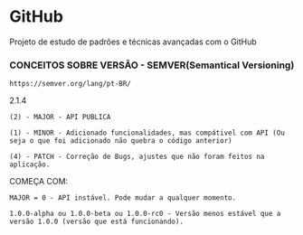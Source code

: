 # GitHub

Projeto de estudo de padrões e técnicas avançadas com o GitHub

### CONCEITOS SOBRE VERSÃO - SEMVER(Semantical Versioning)

    https://semver.org/lang/pt-BR/

2.1.4

    (2) - MAJOR - API PUBLICA

    (1) - MINOR - Adicionado funcionalidades, mas compátivel com API (Ou seja o que foi adicionado não quebra o código anterior)

    (4) - PATCH - Correção de Bugs, ajustes que não foram feitos na aplicação.

COMEÇA COM:

    MAJOR = 0 - API instável. Pode mudar a qualquer momento.

    1.0.0-alpha ou 1.0.0-beta ou 1.0.0-rc0 - Versão menos estável que a versão 1.0.0 (versão que está funcionando).
